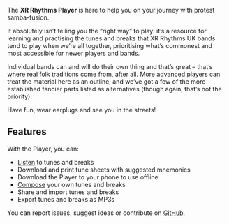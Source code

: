 The **XR Rhythms Player** is here to help you on your journey with protest samba-fusion.

It absolutely isn’t telling you the “right way” to play: it’s a resource for learning and practising the tunes and breaks that XR Rhythms UK bands tend to play when we’re all together, prioritising what’s commonest and most accessible for newer players and bands.

Individual bands can and will do their own thing and that’s great – that’s where real folk traditions come from, after all. More advanced players can treat the material here as an outline, and we’ve got a few of the more established fancier parts listed as alternatives (though again, that’s not the priority).

Have fun, wear earplugs and see you in the streets!

## Features
With the Player, you can:

- [Listen](/#/listen) to tunes and breaks
- Download and print tune sheets with suggested mnemonics
- Download the Player to your phone to use offline
- [Compose](/#/compose) your own tunes and breaks
- Share and import tunes and breaks
- Export tunes and breaks as MP3s

You can report issues, suggest ideas or contribute on [GitHub](https://github.com/xrrhythmsuk/xruk-player/issues).

